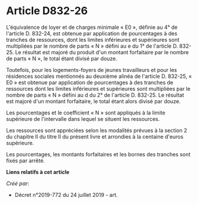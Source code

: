 # Article D832-26

L'équivalence de loyer et de charges minimale « E0 », définie au 4° de l'article D. 832-24, est obtenue par application de
pourcentages à des tranches de ressources, dont les limites inférieures et supérieures sont multipliées par le nombre de
parts « N » défini au e du 1° de l'article D. 832-25. Le résultat est majoré du produit d'un montant forfaitaire par le
nombre de parts « N », le total étant divisé par douze.

Toutefois, pour les logements-foyers de jeunes travailleurs et pour les résidences sociales mentionnés au deuxième alinéa de
l'article D. 832-25, « E0 » est obtenue par application de pourcentages à des tranches de ressources dont les limites
inférieures et supérieures sont multipliées par le nombre de parts « N » défini au d du 2° de l'article D. 832-25. Le
résultat est majoré d'un montant forfaitaire, le total étant alors divisé par douze.

Les pourcentages et le coefficient « N » sont appliqués à la limite supérieure de l'intervalle dans lequel se situent les
ressources.

Les ressources sont appréciées selon les modalités prévues à la section 2 du chapitre II du titre II du présent livre et
arrondies à la centaine d'euros supérieure.

Les pourcentages, les montants forfaitaires et les bornes des tranches sont fixés par arrêté.

**Liens relatifs à cet article**

_Créé par_:

  - Décret n°2019-772 du 24 juillet 2019 - art.
